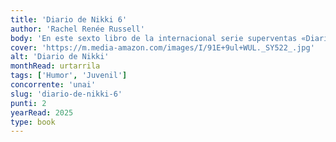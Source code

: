 ```yaml
---
title: 'Diario de Nikki 6'
author: 'Rachel Renée Russell'
body: 'En este sexto libro de la internacional serie superventas «Diario de Nikki», con más de 8 millones de copias impresas alrededor del mundo, Nikki, Cloé y Zoey se enfrentarán al amor... ¡Con su divertidísimo estilo de siempre!'
cover: 'https://m.media-amazon.com/images/I/91E+9ul+WUL._SY522_.jpg'
alt: 'Diario de Nikki'
monthRead: urtarrila
tags: ['Humor', 'Juvenil']
concorrente: 'unai'
slug: 'diario-de-nikki-6'
punti: 2
yearRead: 2025
type: book
---
```

